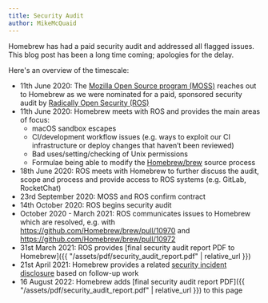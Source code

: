 ```yaml
---
title: Security Audit
author: MikeMcQuaid
---
```


Homebrew has had a paid security audit and addressed all flagged issues. This blog post has been a long time coming; apologies for the delay.

Here's an overview of the timescale:

- 11th June 2020: The [Mozilla Open Source program (MOSS)](https://www.mozilla.org/en-US/moss/) reaches out to Homebrew as we were nominated for a paid, sponsored security audit by [Radically Open Security (ROS)](https://radicallyopensecurity.com/)
- 11th June 2020: Homebrew meets with ROS and provides the main areas of focus:
  - macOS sandbox escapes
  - CI/development workflow issues (e.g. ways to exploit our CI infrastructure or deploy changes that haven’t been reviewed)
  - Bad uses/setting/checking of Unix permissions
  - Formulae being able to modify the [Homebrew/brew](https://github.com/Homebrew/brew) source process
- 18th June 2020: ROS meets with Homebrew to further discuss the audit, scope and process and provide access to ROS systems (e.g. GitLab, RocketChat)
- 23rd September 2020: MOSS and ROS confirm contract
- 14th October 2020: ROS begins security audit
- October 2020 - March 2021: ROS communicates issues to Homebrew which are resolved, e.g. with <https://github.com/Homebrew/brew/pull/10970> and <https://github.com/Homebrew/brew/pull/10972>
- 31st March 2021: ROS provides [final security audit report PDF to Homebrew]({{ "/assets/pdf/security_audit_report.pdf" | relative_url }})
- 21st April 2021: Homebrew provides a related [security incident disclosure](https://brew.sh/2021/04/21/security-incident-disclosure/) based on follow-up work
- 16 August 2022: Homebrew adds [final security audit report PDF]({{ "/assets/pdf/security_audit_report.pdf" | relative_url }}) to this page
